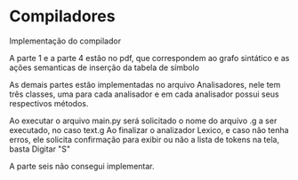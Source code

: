 # Compiladores

Implementação do compilador

A parte 1 e a parte 4 estão no pdf, que correspondem ao grafo sintático e as ações semanticas de inserção da tabela de símbolo

As demais partes estão implementadas no arquivo Analisadores, nele tem três classes, uma para cada analisador e em cada analisador possui seus respectivos métodos.

Ao executar o arquivo main.py será solicitado o nome do arquivo .g a ser executado, no caso text.g
Ao finalizar o analizador Lexico, e caso não tenha erros, ele solicita confirmação para exibir ou não a lista de tokens na tela, basta Digitar "S"

A parte seis não consegui implementar.

